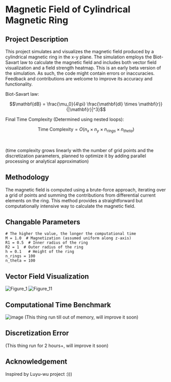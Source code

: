 # Magnetic Field of Cylindrical Magnetic Ring
## Project Description

This project simulates and visualizes the magnetic field produced by a cylindrical magnetic ring in the x-y plane. The simulation employs the Biot-Savart law to calculate the magnetic field and includes both vector field visualization and a field strength heatmap. This is an early beta version of the simulation. As such, the code might contain errors or inaccuracies. Feedback and contributions are welcome to improve its accuracy and functionality. 

Biot-Savart law:

```math
\mathbf{dB} = \frac{\mu_0}{4\pi} \frac{\mathbf{dI} \times \mathbf{r}}{|\mathbf{r}|^3}
```

Final Time Complexity (Determined using nested loops): 

```math
\text{Time Complexity} = O\left(n_x \times n_y \times n_{rings} \times n_{theta}\right)
```
<br>

(time complexity grows linearly with the number of grid points and the discretization parameters, planned to optimize it by adding parallel processing or analytical approximation)

## Methodology

The magnetic field is computed using a brute-force approach, iterating over a grid of points and summing the contributions from differential current elements on the ring. This method provides a straightforward but computationally intensive way to calculate the magnetic field.

## Changable Parameters 
```
# The higher the value, the longer the computational time
M = 1.0  # Magnetization (assumed uniform along z-axis)
R1 = 0.5  # Inner radius of the ring
R2 = 1  # Outer radius of the ring
h = 0.1   # Height of the ring
n_rings = 100
n_theta = 100
```

## Vector Field Visualization
![Figure_1](https://github.com/user-attachments/assets/5874ded3-4669-4733-9a7f-8561535f91be)
![Figure_11](https://github.com/user-attachments/assets/24e882d4-2140-4c6c-b3ad-8051b192c953)


## Computational Time Benchmark
![image](https://github.com/user-attachments/assets/a8ee7d75-2c74-40c0-ac6e-efbf1cd256cf)
(This thing run till out of memory, will improve it soon)

## Discretization Error
(This thing run for 2 hours+, will improve it soon)

## Acknowledgement
Inspired by Luyu-wu project :)))
